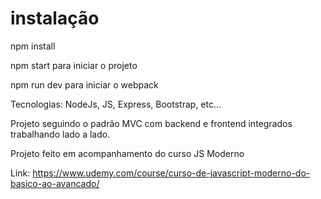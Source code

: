 # instalação

npm install

npm start para iniciar o projeto

npm run dev para iniciar o webpack

Tecnologias: NodeJs, JS, Express, Bootstrap, etc...

Projeto seguindo o padrão MVC com backend e frontend integrados trabalhando lado a lado.

Projeto feito em acompanhamento do curso JS Moderno

Link: https://www.udemy.com/course/curso-de-javascript-moderno-do-basico-ao-avancado/
